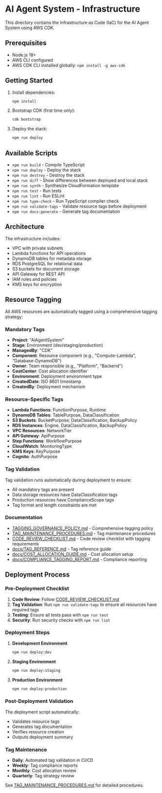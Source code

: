 # AI Agent System - Infrastructure

This directory contains the Infrastructure as Code (IaC) for the AI Agent System using AWS CDK.

## Prerequisites

- Node.js 18+
- AWS CLI configured
- AWS CDK CLI installed globally: `npm install -g aws-cdk`

## Getting Started

1. Install dependencies:

   ```bash
   npm install
   ```

2. Bootstrap CDK (first time only):

   ```bash
   cdk bootstrap
   ```

3. Deploy the stack:
   ```bash
   npm run deploy
   ```

## Available Scripts

- `npm run build` - Compile TypeScript
- `npm run deploy` - Deploy the stack
- `npm run destroy` - Destroy the stack
- `npm run diff` - Show differences between deployed and local stack
- `npm run synth` - Synthesize CloudFormation template
- `npm run test` - Run tests
- `npm run lint` - Run ESLint
- `npm run type-check` - Run TypeScript compiler check
- `npm run validate-tags` - Validate resource tags before deployment
- `npm run docs:generate` - Generate tag documentation

## Architecture

The infrastructure includes:

- VPC with private subnets
- Lambda functions for API operations
- DynamoDB tables for metadata storage
- RDS PostgreSQL for relational data
- S3 buckets for document storage
- API Gateway for REST API
- IAM roles and policies
- KMS keys for encryption

## Resource Tagging

All AWS resources are automatically tagged using a comprehensive tagging strategy:

### Mandatory Tags
- **Project**: "AiAgentSystem"
- **Stage**: Environment (dev/staging/production)
- **ManagedBy**: "CDK"
- **Component**: Resource component (e.g., "Compute-Lambda", "Database-DynamoDB")
- **Owner**: Team responsible (e.g., "Platform", "Backend")
- **CostCenter**: Cost allocation identifier
- **Environment**: Deployment environment type
- **CreatedDate**: ISO 8601 timestamp
- **CreatedBy**: Deployment mechanism

### Resource-Specific Tags
- **Lambda Functions**: FunctionPurpose, Runtime
- **DynamoDB Tables**: TablePurpose, DataClassification
- **S3 Buckets**: BucketPurpose, DataClassification, BackupPolicy
- **RDS Instances**: Engine, DataClassification, BackupPolicy
- **VPC Resources**: NetworkTier
- **API Gateway**: ApiPurpose
- **Step Functions**: WorkflowPurpose
- **CloudWatch**: MonitoringType
- **KMS Keys**: KeyPurpose
- **Cognito**: AuthPurpose

### Tag Validation

Tag validation runs automatically during deployment to ensure:
- All mandatory tags are present
- Data storage resources have DataClassification tags
- Production resources have ComplianceScope tags
- Tag format and length constraints are met

### Documentation

- [TAGGING_GOVERNANCE_POLICY.md](TAGGING_GOVERNANCE_POLICY.md) - Comprehensive tagging policy
- [TAG_MAINTENANCE_PROCEDURES.md](TAG_MAINTENANCE_PROCEDURES.md) - Tag maintenance procedures
- [CODE_REVIEW_CHECKLIST.md](CODE_REVIEW_CHECKLIST.md) - Code review checklist with tagging requirements
- [docs/TAG_REFERENCE.md](docs/TAG_REFERENCE.md) - Tag reference guide
- [docs/COST_ALLOCATION_GUIDE.md](docs/COST_ALLOCATION_GUIDE.md) - Cost allocation setup
- [docs/COMPLIANCE_TAGGING_REPORT.md](docs/COMPLIANCE_TAGGING_REPORT.md) - Compliance reporting

## Deployment Process

### Pre-Deployment Checklist

1. **Code Review**: Follow [CODE_REVIEW_CHECKLIST.md](CODE_REVIEW_CHECKLIST.md)
2. **Tag Validation**: Run `npm run validate-tags` to ensure all resources have required tags
3. **Testing**: Ensure all tests pass with `npm run test`
4. **Security**: Run security checks with `npm run lint`

### Deployment Steps

1. **Development Environment**
   ```bash
   npm run deploy:dev
   ```

2. **Staging Environment**
   ```bash
   npm run deploy:staging
   ```

3. **Production Environment**
   ```bash
   npm run deploy:production
   ```

### Post-Deployment Validation

The deployment script automatically:
- Validates resource tags
- Generates tag documentation
- Verifies resource creation
- Outputs deployment summary

### Tag Maintenance

- **Daily**: Automated tag validation in CI/CD
- **Weekly**: Tag compliance reports
- **Monthly**: Cost allocation review
- **Quarterly**: Tag strategy review

See [TAG_MAINTENANCE_PROCEDURES.md](TAG_MAINTENANCE_PROCEDURES.md) for detailed procedures.
